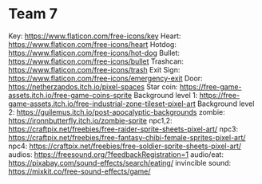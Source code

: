 # Team 7
Key: https://www.flaticon.com/free-icons/key
Heart: https://www.flaticon.com/free-icons/heart
Hotdog: https://www.flaticon.com/free-icons/hot-dog
Bullet: https://www.flaticon.com/free-icons/bullet
Trashcan: https://www.flaticon.com/free-icons/trash
Exit Sign: https://www.flaticon.com/free-icons/emergency-exit
Door: https://netherzapdos.itch.io/pixel-spaces
Star coin: https://free-game-assets.itch.io/free-game-coins-sprite
Background level 1: https://free-game-assets.itch.io/free-industrial-zone-tileset-pixel-art
Background level 2: https://guilemus.itch.io/post-apocalyptic-backgrounds
zombie: https://ironnbutterfly.itch.io/zombie-sprite
npc1,2: https://craftpix.net/freebies/free-raider-sprite-sheets-pixel-art/
npc3: https://craftpix.net/freebies/free-fantasy-chibi-female-sprites-pixel-art/
npc4: https://craftpix.net/freebies/free-soldier-sprite-sheets-pixel-art/
audios: https://freesound.org/?feedbackRegistration=1
audio/eat: https://pixabay.com/sound-effects/search/eating/
invincible sound: https://mixkit.co/free-sound-effects/game/

